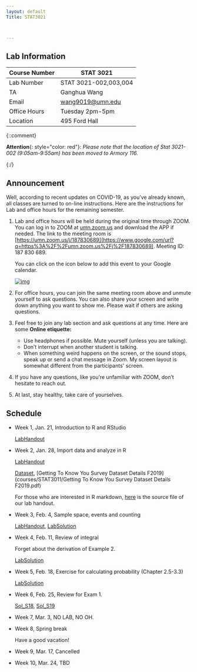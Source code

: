 ```yaml
---
layout: default
Title: STAT3021



---
```



## Lab Information

| Course Number | STAT 3021             |
| ------------- | --------------------- |
| Lab Number    | STAT 3021-002,003,004 |
| TA            | Ganghua Wang          |
| Email         | wang9019@umn.edu      |
| Office Hours  | Tuesday 2pm-5pm <br/> |
| Location      | 495 Ford Hall         |

{::comment}

**Attention**{: style="color: red"}: *Please note that the location of Stat 3021-002 (9:05am-9:55am) has been moved to Armory 116.* 

{:/}

## Announcement

Well, according to recent updates on COVID-19, as you’ve already known, all classes are turned to on-line instructions. Here are the instructions for Lab and office hours for the remaining semester.

1. Lab and office hours will be held during the original time through ZOOM. You can log in to ZOOM at [umn.zoom.us](http://umn.zoom.us/) and download the APP if needed. The link to the meeting room is [https://umn.zoom.us/j/187830689](https://www.google.com/url?q=https%3A%2F%2Fumn.zoom.us%2Fj%2F187830689). Meeting ID: 187 830 689. 

   You can click on the icon below to add this event to your Google calendar.

   [![img](https://www.google.com/calendar/images/ext/gc_button1_en.gif)](https://calendar.google.com/event?action=TEMPLATE&tmeid=amJycDRqdWN1ZGRtYTh1Y21nYmZodXFtZjhfMjAyMDAzMjRUMTQwMDAwWiB3YW5nOTAxOUB1bW4uZWR1&tmsrc=wang9019%40umn.edu&scp=ALL)

2. For office hours, you can join the same meeting room above and unmute yourself to ask questions. You can also share your screen and write down anything you want to show me. Please wait if others are asking questions.

3. Feel free to join any lab section and ask questions at any time. Here are some **Online etiquette:**

   - Use headphones if possible. Mute yourself (unless you are talking). 
   - Don’t interrupt when another student is talking.
   - When something weird happens on the screen, or the sound stops, speak up or send a chat message in Zoom. My screen layout is somewhat different from the participants' screen.

4. If you have any questions, like you’re unfamiliar with ZOOM, don’t hesitate to reach out.

5. At last, stay healthy, take care of yourselves.



## Schedule

- Week 1, Jan. 21, Introduction to R and RStudio

  [LabHandout](courses/STAT3021/LabHandout_Week1.pdf)

- Week 2, Jan. 28, Import data and analyze in R

  [LabHandout](courses/STAT3021/Lab2_3021_S20.pdf) 
  
  [Dataset](courses/STAT3011/SurveyFall2019.csv), [Getting To Know You Survey Dataset Details F2019](courses/STAT3011/Getting To Know You Survey Dataset Details F2019.pdf)
  
  For those who are interested in R markdown, [here](courses/STAT3021/Lab2_3021_S20.rmd) is the source file of our lab handout. 
  
- Week 3, Feb. 4, Sample space, events and counting

  [LabHandout](courses/STAT3021/LabHandout3_3021_S19.pdf), [LabSolution](courses/STAT3021/Lab3_Sol.pdf)
  
- Week 4, Feb. 11, Review of integral

  Forget about the derivation of Example 2.
  
  [LabSolution](courses/STAT3021/Lab4_3021.pdf)

- Week 5, Feb. 18, Exercise for calculating probability (Chapter 2.5-3.3)

  [LabSolution](courses/STAT3021/LabWeek5Sol_3021_S20.pdf)

- Week 6, Feb. 25, Review for Exam 1. 

  [Sol_S18](courses/STAT3021/MidTermExamSol_3021_S18.pdf), [Sol_S19](courses/STAT3021/Exam1Sol_3021_S19.pdf)

- Week 7, Mar. 3, NO LAB, NO OH.

- Week 8, Spring break

  Have a good vacation!

- Week 9, Mar. 17, Cancelled

- Week 10, Mar. 24, TBD

  